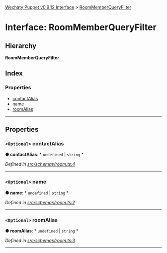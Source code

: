 [Wechaty Puppet v0.9.12 Interface](../README.md) > [RoomMemberQueryFilter](../interfaces/roommemberqueryfilter.md)

# Interface: RoomMemberQueryFilter

## Hierarchy

**RoomMemberQueryFilter**

## Index

### Properties

* [contactAlias](roommemberqueryfilter.md#contactalias)
* [name](roommemberqueryfilter.md#name)
* [roomAlias](roommemberqueryfilter.md#roomalias)

---

## Properties

<a id="contactalias"></a>

### `<Optional>` contactAlias

**● contactAlias**: * `undefined` &#124; `string`
*

*Defined in [src/schemas/room.ts:4](https://github.com/Chatie/wechaty-puppet/blob/53150e3/src/schemas/room.ts#L4)*

___
<a id="name"></a>

### `<Optional>` name

**● name**: * `undefined` &#124; `string`
*

*Defined in [src/schemas/room.ts:2](https://github.com/Chatie/wechaty-puppet/blob/53150e3/src/schemas/room.ts#L2)*

___
<a id="roomalias"></a>

### `<Optional>` roomAlias

**● roomAlias**: * `undefined` &#124; `string`
*

*Defined in [src/schemas/room.ts:3](https://github.com/Chatie/wechaty-puppet/blob/53150e3/src/schemas/room.ts#L3)*

___

